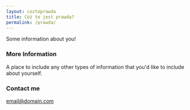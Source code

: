 ```yaml
---
layout: coztoprawda
title: Cóż to jest prawda?
permalink: /prawda/
---
```


Some information about you!

### More Information

A place to include any other types of information that you'd like to include about yourself.

### Contact me

[email@domain.com](mailto:email@domain.com)
